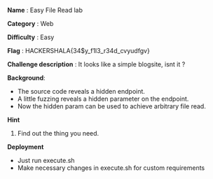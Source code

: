**Name** : Easy File Read lab

**Category** : Web

**Difficulty** : Easy

**Flag** : HACKERSHALA{34$y_f1l3_r34d_cvyudfgv}

**Challenge description** : 
It looks like a simple blogsite, isnt it ?

**Background**: 

+ The source code reveals a hidden endpoint.
+ A little fuzzing reveals a hidden parameter on the endpoint.
+ Now the hidden param can be used to achieve arbitrary file read.

**Hint**
1. Find out the thing you need.

**Deployment**
+ Just run execute.sh
+ Make necessary changes in execute.sh for custom requirements